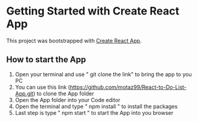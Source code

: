 # Getting Started with Create React App

This project was bootstrapped with [Create React App](https://github.com/facebook/create-react-app).

## How to start the App

1. Open your terminal and use " git clone the link" to bring the app to you PC
2. You can use this link (https://github.com/motaz99/React-to-Do-List-App.git) to clone the App folder
3. Open the App folder into your Code editor
4. Open the terminal and type " npm install " to install the packages 
5. Last step is type " npm start " to start the App into you browser

